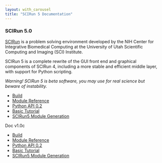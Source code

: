 ```yaml
---
layout: with_carousel
title: "SCIRun 5 Documentation"
---
```

<!-- ![SCIRun Logo](http://www.sci.utah.edu/images/software/SCIRun/scirun.png) -->

### SCIRun 5.0

[SCIRun](https://github.com/SCIInstitute/SCIRun) is a problem solving environment developed by the NIH Center for Integrative Biomedical Computing at the University of Utah Scientific Computing and Imaging (SCI) Institute.

SCIRun 5 is a complete rewrite of the GUI front end and graphical components of SCIRun 4, including a more stable and efficient middle layer, with support for Python scripting.

*Warning! SCIRun 5 is beta software, you may use for real science but beware of instability.*

- [Build](build.html)
- [Module Reference](modules.html)
- [Python API 0.2](python.html)
- [Basic Tutorial](BasicTutorial.html)
- [SCIRun5 Module Generation](SCIRun5ModuleGeneration.html)

Doc v1.0c
 - [Build](build.html)
 - [Module Reference](modules.html)
 - [Python API 0.2](python.html)
 - [Basic Tutorial](BasicTutorial.html)
 - [SCIRun5 Module Generation](SCIRun5ModuleGeneration.html)
